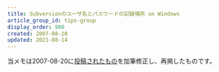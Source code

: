 ```yaml
---
title: Subversionのユーザ名とパスワードの記録場所 on Windows
article_group_id: tips-group
display_order: 900
created: 2007-08-20
updated: 2021-08-14
---
```

当メモは2007-08-20に[投稿されたもの](https://npnl.hatenablog.jp/entry/20070820/1187575030)を加筆修正し、再掲したものです。